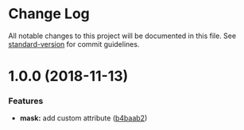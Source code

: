 # Change Log

All notable changes to this project will be documented in this file. See [standard-version](https://github.com/conventional-changelog/standard-version) for commit guidelines.

<a name="1.0.0"></a>
# 1.0.0 (2018-11-13)


### Features

* **mask:** add custom attribute ([b4baab2](https://github.com/MaximBalaganskiy/aurelia-inputmask/commit/b4baab2))
